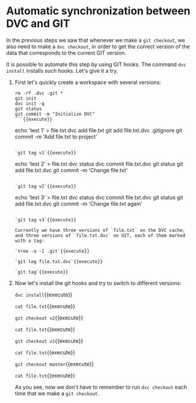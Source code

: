 # Automatic synchronization between DVC and GIT

In the previous steps we saw that whenever we make a `git checkout`,
we also need to make a `dvc checkout`, in order to get the correct
version of the data that corresponds to the current GIT version.

It is possible to automate this step by using GIT hooks. The command
`dvc install` installs such hooks. Let's give it a try.

1. First let's quickly create a workspace with several versions:

   ```
   rm -rf .dvc .git *
   git init
   dvc init -q
   git status
   git commit -m "Initialize DVC"
   ```{{execute}}
   
   ```
   echo 'test 1' > file.txt
   dvc add file.txt
   git add file.txt.dvc .gitignore
   git commit -m 'Add file.txt to project'
   ```{{execute}}
   
   `git tag v1`{{execute}}

   ```
   echo 'test 2' > file.txt
   dvc status
   dvc commit file.txt.dvc
   git status
   git add file.txt.dvc
   git commit -m 'Change file.txt'
   ```{{execute}}
   
   `git tag v2`{{execute}}

   ```
   echo 'test 3' > file.txt
   dvc status
   dvc commit file.txt.dvc
   git status
   git add file.txt.dvc
   git commit -m 'Change file.txt again'
   ```{{execute}}
   
   `git tag v3`{{execute}}
   
   Currently we have three versions of `file.txt` on the DVC cache,
   and three versions of `file.txt.dvc` on GIT, each of them marked
   with a tag:
   
   `tree -a -I .git`{{execute}}
   
   `git log file.txt.dvc`{{execute}}
   
   `git tag`{{execute}}
   
2. Now let's install the git hooks and try to switch to different
   versions:
   
   `dvc install`{{execute}}
   
   `cat file.txt`{{execute}}
   
   `git checkout v2`{{execute}}
   
   `cat file.txt`{{execute}}
   
   `git checkout v1`{{execute}}
   
   `cat file.txt`{{execute}}
   
   `git checkout master`{{execute}}
   
   `cat file.txt`{{execute}}
   
   As you see, now we don't have to remember to run `dvc checkout`
   each time that we make a `git checkout`.
   
